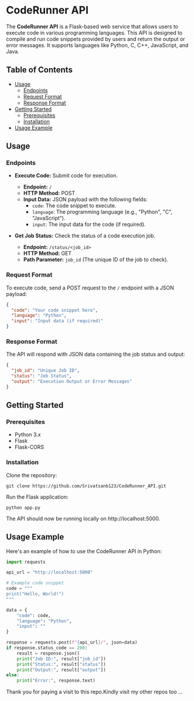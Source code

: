 # CodeRunner API

The **CodeRunner API** is a Flask-based web service that allows users to execute code in various programming languages. This API is designed to compile and run code snippets provided by users and return the output or error messages. It supports languages like Python, C, C++, JavaScript, and Java.

## Table of Contents

- [Usage](#usage)
  - [Endpoints](#endpoints)
  - [Request Format](#request-format)
  - [Response Format](#response-format)
- [Getting Started](#getting-started)
  - [Prerequisites](#prerequisites)
  - [Installation](#installation)
- [Usage Example](#usage-example)

## Usage

### Endpoints

- **Execute Code:** Submit code for execution.
  - **Endpoint:** `/`
  - **HTTP Method:** POST
  - **Input Data:** JSON payload with the following fields:
    - `code`: The code snippet to execute.
    - `language`: The programming language (e.g., "Python", "C", "JavaScript").
    - `input`: The input data for the code (if required).

- **Get Job Status:** Check the status of a code execution job.
  - **Endpoint:** `/status/<job_id>`
  - **HTTP Method:** GET
  - **Path Parameter:** `job_id` (The unique ID of the job to check).

### Request Format

To execute code, send a POST request to the `/` endpoint with a JSON payload:

```json
{
  "code": "Your code snippet here",
  "language": "Python",
  "input": "Input data (if required)"
}
```

### Response Format

The API will respond with JSON data containing the job status and output:

```json
{
  "job_id": "Unique Job ID",
  "status": "Job Status",
  "output": "Execution Output or Error Messages"
}
```

## Getting Started

### Prerequisites

- Python 3.x
- Flask
- Flask-CORS

### Installation

Clone the repository:

```shell
git clone https://github.com/Srivatsanb123/CodeRunner_API.git
```

Run the Flask application:

```shell
python app.py
```
The API should now be running locally on http://localhost:5000.

## Usage Example
Here's an example of how to use the CodeRunner API in Python:

```python
import requests

api_url = "http://localhost:5000"

# Example code snippet
code = """
print("Hello, World!")
"""

data = {
    "code": code,
    "language": "Python",
    "input": ""
}

response = requests.post(f"{api_url}/", json=data)
if response.status_code == 200:
    result = response.json()
    print("Job ID:", result["job_id"])
    print("Status:", result["status"])
    print("Output:", result["output"])
else:
    print("Error:", response.text)
```
Thank you for paying a visit to this repo.Kindly visit my other repos too ...
